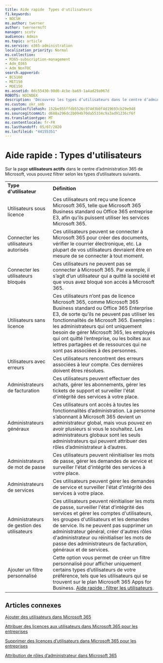 ```yaml
---
title: Aide rapide  Types d'utilisateurs
f1.keywords:
- NOCSH
ms.author: twerner
author: twernermsft
manager: scotv
audience: Admin
ms.topic: article
ms.service: o365-administration
localization_priority: Normal
ms.collection:
- M365-subscription-management
- Adm_O365
- Adm_NonTOC
search.appverid:
- BCS160
- MET150
- MOE150
ms.assetid: 0dc55430-98d6-4cbe-ba69-1a4ad29a967d
ROBOTS: NOINDEX
description: 'Découvrez les types d’utilisateurs dans le centre d’administration. '
ms.custom: okr_smb
ms.openlocfilehash: 152be955ffdb5526c974d3b0f4d19693cb29e948
ms.sourcegitcommit: d688a296dc2b094b70da55334c9a3ad91236cf6f
ms.translationtype: MT
ms.contentlocale: fr-FR
ms.lasthandoff: 05/07/2020
ms.locfileid: "44155351"
---
```

# <a name="quick-help-types-of-users"></a>Aide rapide : Types d'utilisateurs

Sur la page **utilisateurs actifs** dans le centre d’administration 365 de Microsoft, vous pouvez filtrer selon les types d’utilisateurs suivants. 
  
|||
|:-----|:-----|
|**Type d'utilisateur** <br/> |**Définition** <br/> |
|Utilisateurs sous licence  <br/> |Ces utilisateurs ont reçu une licence Microsoft 365, telle que Microsoft 365 Business standard ou Office 365 entreprise E3, afin qu’ils puissent utiliser les services Microsoft 365.  <br/> |
|Connecter les utilisateurs autorisés  <br/> |Ces utilisateurs peuvent se connecter à Microsoft 365 pour créer des documents, vérifier le courrier électronique, etc. La plupart de vos utilisateurs devraient être en mesure de se connecter à tout moment.  <br/> |
|Connecter les utilisateurs bloqués  <br/> |Ces utilisateurs ne peuvent pas se connecter à Microsoft 365. Par exemple, il s’agit d’un utilisateur qui a quitté la société et que vous avez bloqué son accès à Microsoft 365.  <br/> |
|Utilisateurs sans licence  <br/> |Ces utilisateurs n’ont pas de licence Microsoft 365, comme Microsoft 365 Business standard ou Office 365 Enterprise E3, de sorte qu’ils ne peuvent pas utiliser les fonctionnalités de Microsoft 365. Exemples : les administrateurs qui ont uniquement besoin de gérer Microsoft 365, les employés qui ont quitté l’entreprise, ou les boîtes aux lettres partagées et de ressources qui ne sont pas associées à des personnes.  <br/> |
|Utilisateurs avec erreurs  <br/> |Ces utilisateurs rencontrent des erreurs associées à leur compte. Ces dernières doivent êtres résolues.  <br/> |
|Administrateurs de facturation  <br/> |Ces utilisateurs peuvent effectuer des achats, gérer les abonnements, gérer les tickets de support et surveiller l'état d'intégrité des services à votre place.  <br/> |
|Administrateurs généraux  <br/> |Ces utilisateurs ont accès à toutes les fonctionnalités d’administration. La personne s’abonnant à Microsoft 365 devient un administrateur global, mais vous pouvez en avoir plusieurs si vous le souhaitez. Les administrateurs globaux sont les seuls administrateurs qui peuvent attribuer des rôles d’administrateur à d’autres.  <br/> |
|Administrateurs de mot de passe  <br/> |Ces utilisateurs peuvent réinitialiser les mots de passe, gérer les demandes de service et surveiller l'état d'intégrité des services à votre place.  <br/> |
|Administrateurs de services  <br/> |Ces utilisateurs peuvent gérer les demandes de service et surveiller l'état d'intégrité des services à votre place.  <br/> |
|Administrateurs de gestion des utilisateurs  <br/> |Ces utilisateurs peuvent réinitialiser les mots de passe, surveiller l'état d'intégrité des services et gérer les comptes d'utilisateurs, les groupes d'utilisateurs et les demandes de service. Ils ne peuvent pas supprimer un administrateur général, créer d'autres rôles d'administrateur ou réinitialiser les mots de passe des administrateurs de facturation, généraux et de services.  <br/> |
|Ajouter un filtre personnalisé  <br/> |Cette option vous permet de créer un filtre personnalisé pour afficher uniquement certains types d’utilisateurs de votre préférence, tels que les utilisateurs qui se trouvent sur le plan Microsoft 365 Apps for Business. [Aide rapide : filtrer les utilisateurs](https://docs.microsoft.com/microsoft-365/admin/add-users/create-edit-or-delete-a-custom-user-view).  <br/> |
   
## <a name="related-articles"></a>Articles connexes

[Ajouter des utilisateurs dans Microsoft 365](../add-users/add-users.md)
    
[Attribuer des licences aux utilisateurs dans Microsoft 365 pour les entreprises](../manage/assign-licenses-to-users.md)
    
[Supprimer des licences d’utilisateurs dans Microsoft 365 pour les entreprises](../manage/remove-licenses-from-users.md)
    
[Attribution de rôles d’administrateur dans Microsoft 365](../add-users/assign-admin-roles.md)
    

